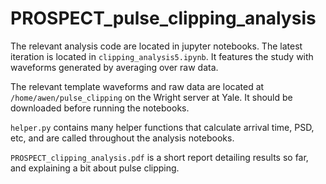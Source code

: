 # PROSPECT_pulse_clipping_analysis

The relevant analysis code are located in jupyter notebooks. The latest iteration is located in `clipping_analysis5.ipynb`. It features the study with waveforms generated by averaging over raw data. 

The relevant template waveforms and raw data are located at `/home/awen/pulse_clipping` on the Wright server at Yale. It should be downloaded before running the notebooks. 

`helper.py` contains many helper functions that calculate arrival time, PSD, etc, and are called throughout the analysis notebooks.

`PROSPECT_clipping_analysis.pdf` is a short report detailing results so far, and explaining a bit about pulse clipping.  
